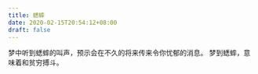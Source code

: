 ```yaml
---
title: 蟋蟀
date: 2020-02-15T20:54:12+08:00
draft: false
---
```


梦中听到蟋蟀的叫声，预示会在不久的将来传来令你忧郁的消息。
梦到蟋蟀，意味着和贫穷搏斗。
